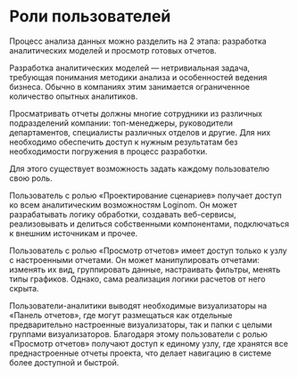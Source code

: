 # Роли пользователей

Процесс анализа данных можно разделить на 2 этапа: разработка аналитических моделей и просмотр готовых отчетов.

Разработка аналитических моделей — нетривиальная задача, требующая понимания методики анализа и особенностей ведения бизнеса. Обычно в компаниях этим занимается ограниченное количество опытных аналитиков.

Просматривать отчеты должны многие сотрудники из различных подразделений компании: топ-менеджеры, руководители департаментов, специалисты различных отделов и другие. Для них необходимо обеспечить доступ к нужным результатам без необходимости погружения в процесс разработки.

Для этого существует возможность задать каждому пользователю свою роль.

Пользователь с ролью «Проектирование сценариев» получает доступ ко всем аналитическим возможностям Loginom. Он может разрабатывать логику обработки, создавать веб-сервисы, реализовывать и делиться собственными компонентами, подключаться к внешним источникам и прочее.

Пользователь с ролью «Просмотр отчетов» имеет доступ только к узлу с настроенными отчетами. Он может манипулировать отчетами: изменять их вид, группировать данные, настраивать фильтры, менять типы графиков. Однако, сама реализация логики расчетов от него скрыта.

Пользователи-аналитики выводят необходимые визуализаторы на «Панель отчетов», где могут размещаться как отдельные предварительно настроенные визуализаторы, так и папки с целыми группами визуализаторов. Благодаря этому пользователи с ролью «Просмотр отчетов» получают доступ к единому узлу, где хранятся все преднастроенные отчеты проекта, что делает навигацию в системе более доступной и быстрой.